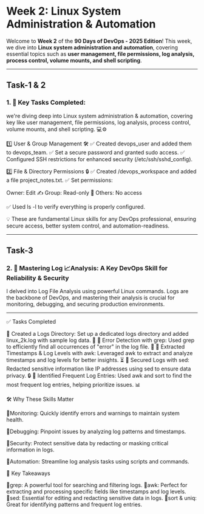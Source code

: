 # Week 2: Linux System Administration & Automation

Welcome to **Week 2** of the **90 Days of DevOps - 2025 Edition**! This week, we dive into **Linux system administration and automation**, covering essential topics such as **user management, file permissions, log analysis, process control, volume mounts, and shell scripting**.

---

## Task-1 & 2

### 1. **📌 Key Tasks Completed:**

we're diving deep into Linux system administration & automation, covering key like user management, file permissions, log analysis, process control, volume mounts, and shell scripting. 💻⚙️

1️⃣ User & Group Management 🛠️
✅ Created devops_user and added them to devops_team.
✅ Set a secure password and granted sudo access.
✅ Configured SSH restrictions for enhanced security (/etc/ssh/sshd_config).

2️⃣ File & Directory Permissions 🔒
✅ Created /devops_workspace and added a file project_notes.txt.
✅ Set permissions:

Owner: Edit ✍️
Group: Read-only 📖
Others: No access 

✅ Used ls -l to verify everything is properly configured.

💡 These are fundamental Linux skills for any DevOps professional, ensuring secure access, better system control, and automation-readiness.

---

## Task-3

### 2. **🚀 Mastering Log 📈Analysis: A Key DevOps Skill for Reliability & Security**

I delved into Log File Analysis using powerful Linux commands. Logs are the backbone of DevOps, and mastering their analysis is crucial for monitoring, debugging, and securing production environments.

---

✅ Tasks Completed

🔹 Created a Logs Directory: Set up a dedicated logs directory and added linux_2k.log with sample log data. 📂
🔹 Error Detection with grep: Used grep to efficiently find all occurrences of "error" in the log file. 🚨
🔹 Extracted Timestamps & Log Levels with awk: Leveraged awk to extract and analyze timestamps and log levels for better insights. ⏳
🔹 Secured Logs with sed: Redacted sensitive information like IP addresses using sed to ensure data privacy. 🔒
🔹 Identified Frequent Log Entries: Used awk and sort to find the most frequent log entries, helping prioritize issues. 📊

🛠️ Why These Skills Matter

🔹Monitoring: Quickly identify errors and warnings to maintain system health.

🔹Debugging: Pinpoint issues by analyzing log patterns and timestamps.

🔹Security: Protect sensitive data by redacting or masking critical information in logs.

🔹Automation: Streamline log analysis tasks using scripts and commands.

🌟 Key Takeaways

🔹grep: A powerful tool for searching and filtering logs.
🔹awk: Perfect for extracting and processing specific fields like timestamps and log levels.
🔹sed: Essential for editing and redacting sensitive data in logs.
🔹sort & uniq: Great for identifying patterns and frequent log entries.



